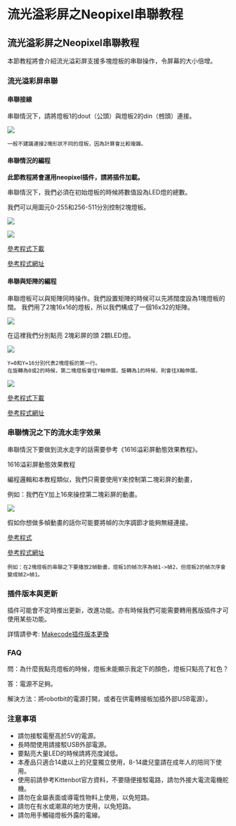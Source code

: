 # 流光溢彩屏之Neopixel串聯教程

## 流光溢彩屏之Neopixel串聯教程

本節教程將會介紹流光溢彩屏支援多塊燈板的串聯操作，令屏幕的大小倍增。

### 流光溢彩屏串聯

#### 串聯接線

串聯情況下，請將燈板1的dout（公頭）與燈板2的din（乸頭）連接。

![](https://kittenbothk.readthedocs.io/en/latest/\_images/123.jpg)

```
一般不建議連接2塊形狀不同的燈板，因為計算會比較複雜。
```

#### 串聯情況的編程

**此節教程將會運用neopixel插件，請將插件加載。**

串聯情況下，我們必須在初始燈板的時候將數值設為LED燈的總數。

我們可以用圖元0-255和256-511分別控制2塊燈板。

![](https://kittenbothk.readthedocs.io/en/latest/\_images/code29.png)

![](https://kittenbothk.readthedocs.io/en/latest/\_images/daisymatrix.jpg)

[參考程式下載](https://bit.ly/LEDMatrixT3\_06Hex)

[參考程式網址](https://makecode.microbit.org/\_W6eTxHa4cEj5)

#### 串聯與矩陣的編程

串聯燈板可以與矩陣同時操作。我們設置矩陣的時候可以先將闊度設為1塊燈板的闊。 我們用了2塊16x16的燈板，所以我們構成了一個16x32的矩陣。

![](https://kittenbothk.readthedocs.io/en/latest/\_images/text4180.png)

在這裡我們分別點亮 2塊彩屏的頭 2顆LED燈。

![](https://kittenbothk.readthedocs.io/en/latest/\_images/code33.png)

```
Y=0和Y=16分別代表2塊燈板的第一行。        
在旋轉為0或2的時候，第二塊燈板會往Y軸伸展。旋轉為1的時候，則會往X軸伸展。
```

![](https://kittenbothk.readthedocs.io/en/latest/\_images/daisychain.jpg)

[參考程式下載](https://bit.ly/LEDMatrixT3\_07Hex)

[參考程式網址](https://makecode.microbit.org/\_ipJh3qVgdbtr)

### 串聯情況之下的流水走字效果

串聯情況下要做到流水走字的話需要參考《1616溢彩屏動態效果教程》。

1616溢彩屏動態效果教程

編程邏輯和本教程類似，我們只需要使用Y來控制第二塊彩屏的動畫，

例如：我們在Y加上16來操控第二塊彩屏的動畫。

![](https://kittenbothk.readthedocs.io/en/latest/\_images/offsetY.png)

假如你想做多幀動畫的話你可能要將幀的次序調節才能夠無縫連接。

[參考程式](https://bit.ly/LEDMatrixT4\_03Hex)

[參考程式網址](https://makecode.microbit.org/\_8Xy2mWWLoDtg)

```
例如：在2塊燈板的串聯之下要播放2幀動畫，燈板1的幀次序為幀1->幀2，但燈板2的幀次序會變成幀2>幀1。
```

### 插件版本與更新

插件可能會不定時推出更新，改進功能。亦有時候我們可能需要轉用舊版插件才可使用某些功能。

詳情請參考: [Makecode插件版本更換](../../../programmingplatforms/makecode/makecodeextupdate.md)

### FAQ

問：為什麼我點亮燈板的時候，燈板未能顯示我定下的顏色，燈板只點亮了紅色？

答：電源不足夠。

解決方法：將robotbit的電源打開，或者在供電轉接板加插外部USB電源）。

### 注意事項

* 請勿接駁電壓高於5V的電源。
* 長時間使用請接駁USB外部電源。
* 要點亮大量LED的時候請將亮度減低。
* 本產品只適合14歲以上的兒童獨立使用，8-14歲兒童請在成年人的陪同下使用。
* 使用前請參考Kittenbot官方資料，不要隨便接駁電路，請勿外接大電流電機舵機。
* 請勿在金屬表面或導電性物料上使用，以免短路。
* 請勿在有水或潮濕的地方使用，以免短路。
* 請勿用手觸碰燈板外露的電線。
